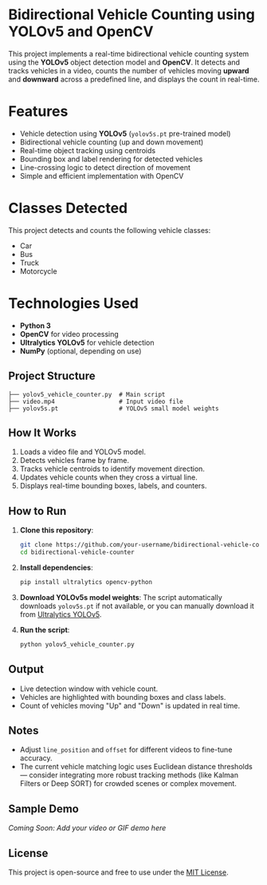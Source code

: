 # Bidirectional Vehicle Counting using YOLOv5 and OpenCV

This project implements a real-time bidirectional vehicle counting system using the **YOLOv5** object detection model and **OpenCV**. It detects and tracks vehicles in a video, counts the number of vehicles moving **upward** and **downward** across a predefined line, and displays the count in real-time.

# Features

- Vehicle detection using **YOLOv5** (`yolov5s.pt` pre-trained model)
- Bidirectional vehicle counting (up and down movement)
- Real-time object tracking using centroids
- Bounding box and label rendering for detected vehicles
- Line-crossing logic to detect direction of movement
- Simple and efficient implementation with OpenCV

# Classes Detected

This project detects and counts the following vehicle classes:
- Car
- Bus
- Truck
- Motorcycle

# Technologies Used

- **Python 3**
- **OpenCV** for video processing
- **Ultralytics YOLOv5** for vehicle detection
- **NumPy** (optional, depending on use)

## Project Structure

```
├── yolov5_vehicle_counter.py  # Main script
├── video.mp4                  # Input video file
├── yolov5s.pt                 # YOLOv5 small model weights
```

## How It Works

1. Loads a video file and YOLOv5 model.
2. Detects vehicles frame by frame.
3. Tracks vehicle centroids to identify movement direction.
4. Updates vehicle counts when they cross a virtual line.
5. Displays real-time bounding boxes, labels, and counters.

## How to Run

1. **Clone this repository**:
   ```bash
   git clone https://github.com/your-username/bidirectional-vehicle-counter.git
   cd bidirectional-vehicle-counter
   ```

2. **Install dependencies**:
   ```bash
   pip install ultralytics opencv-python
   ```

3. **Download YOLOv5s model weights**:
   The script automatically downloads `yolov5s.pt` if not available, or you can manually download it from [Ultralytics YOLOv5](https://github.com/ultralytics/yolov5).

4. **Run the script**:
   ```bash
   python yolov5_vehicle_counter.py
   ```

## Output

- Live detection window with vehicle count.
- Vehicles are highlighted with bounding boxes and class labels.
- Count of vehicles moving "Up" and "Down" is updated in real time.

## Notes

- Adjust `line_position` and `offset` for different videos to fine-tune accuracy.
- The current vehicle matching logic uses Euclidean distance thresholds — consider integrating more robust tracking methods (like Kalman Filters or Deep SORT) for crowded scenes or complex movement.

## Sample Demo

*Coming Soon: Add your video or GIF demo here*

## License

This project is open-source and free to use under the [MIT License](LICENSE).
